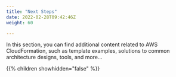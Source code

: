 ```yaml
---
title: "Next Steps"
date: 2022-02-28T09:42:46Z
weight: 60

---
```


In this section, you can find additional content related to AWS CloudFormation, such as template examples, solutions to common architecture designs, tools, and more...

{{% children showhidden="false" %}}
